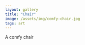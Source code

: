 ```yaml
---
layout: gallery
title: "Chair"
image: /assets/img/comfy-chair.jpg
tags: art 
---
```


A comfy chair
